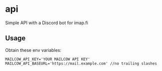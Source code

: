 # api
Simple API with a Discord bot for imap.fi

## Usage

Obtain these env variables:

```env
MAILCOW_API_KEY='YOUR MAILCOW API KEY'
MAILCOW_API_BASEURL='https://mail.example.com' //no trailing slashes 
```

